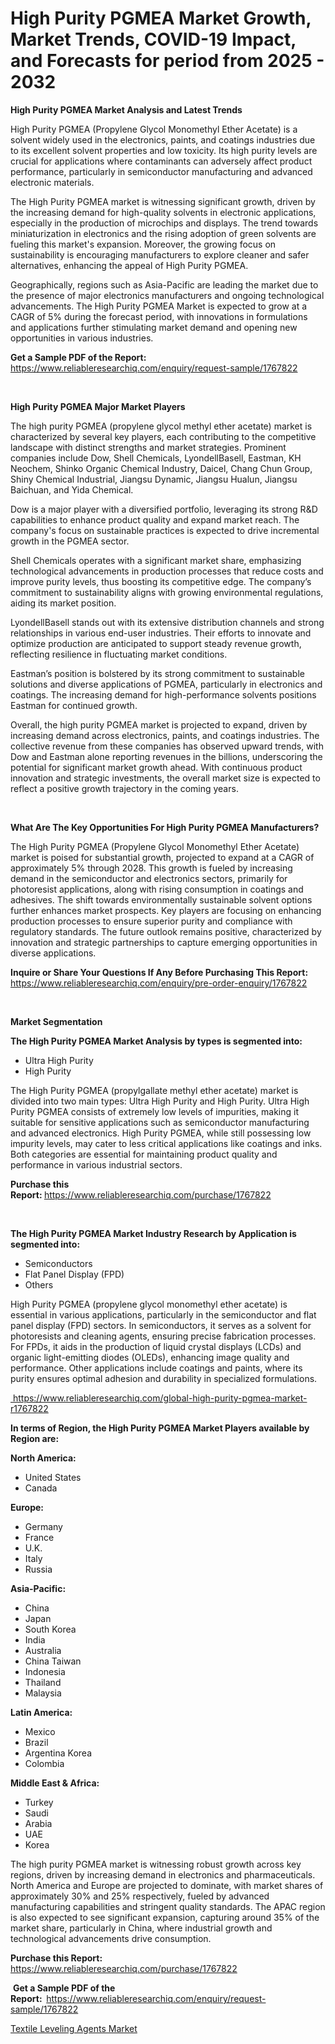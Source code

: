 <p><h1>High Purity PGMEA Market Growth, Market Trends, COVID-19 Impact, and Forecasts for period from 2025 - 2032</h1></p><p><strong>High Purity PGMEA Market Analysis and Latest Trends</strong></p>
<p><p>High Purity PGMEA (Propylene Glycol Monomethyl Ether Acetate) is a solvent widely used in the electronics, paints, and coatings industries due to its excellent solvent properties and low toxicity. Its high purity levels are crucial for applications where contaminants can adversely affect product performance, particularly in semiconductor manufacturing and advanced electronic materials.</p><p>The High Purity PGMEA market is witnessing significant growth, driven by the increasing demand for high-quality solvents in electronic applications, especially in the production of microchips and displays. The trend towards miniaturization in electronics and the rising adoption of green solvents are fueling this market's expansion. Moreover, the growing focus on sustainability is encouraging manufacturers to explore cleaner and safer alternatives, enhancing the appeal of High Purity PGMEA.</p><p>Geographically, regions such as Asia-Pacific are leading the market due to the presence of major electronics manufacturers and ongoing technological advancements. The High Purity PGMEA Market is expected to grow at a CAGR of 5% during the forecast period, with innovations in formulations and applications further stimulating market demand and opening new opportunities in various industries.</p></p>
<p><strong>Get a Sample PDF of the Report:&nbsp;</strong> <a href="https://www.reliableresearchiq.com/enquiry/request-sample/1767822?utm_campaign=2271&utm_medium=2&utm_source=Github&utm_content=ia&utm_term=02022025&utm_id=high-purity-pgmea">https://www.reliableresearchiq.com/enquiry/request-sample/1767822</a></p>
<p>&nbsp;</p>
<p><strong>High Purity PGMEA Major Market Players</strong></p>
<p><p>The high purity PGMEA (propylene glycol methyl ether acetate) market is characterized by several key players, each contributing to the competitive landscape with distinct strengths and market strategies. Prominent companies include Dow, Shell Chemicals, LyondellBasell, Eastman, KH Neochem, Shinko Organic Chemical Industry, Daicel, Chang Chun Group, Shiny Chemical Industrial, Jiangsu Dynamic, Jiangsu Hualun, Jiangsu Baichuan, and Yida Chemical.</p><p>Dow is a major player with a diversified portfolio, leveraging its strong R&D capabilities to enhance product quality and expand market reach. The company's focus on sustainable practices is expected to drive incremental growth in the PGMEA sector.</p><p>Shell Chemicals operates with a significant market share, emphasizing technological advancements in production processes that reduce costs and improve purity levels, thus boosting its competitive edge. The company’s commitment to sustainability aligns with growing environmental regulations, aiding its market position.</p><p>LyondellBasell stands out with its extensive distribution channels and strong relationships in various end-user industries. Their efforts to innovate and optimize production are anticipated to support steady revenue growth, reflecting resilience in fluctuating market conditions.</p><p>Eastman’s position is bolstered by its strong commitment to sustainable solutions and diverse applications of PGMEA, particularly in electronics and coatings. The increasing demand for high-performance solvents positions Eastman for continued growth.</p><p>Overall, the high purity PGMEA market is projected to expand, driven by increasing demand across electronics, paints, and coatings industries. The collective revenue from these companies has observed upward trends, with Dow and Eastman alone reporting revenues in the billions, underscoring the potential for significant market growth ahead. With continuous product innovation and strategic investments, the overall market size is expected to reflect a positive growth trajectory in the coming years.</p></p>
<p>&nbsp;</p>
<p><strong>What Are The Key Opportunities For High Purity PGMEA Manufacturers?</strong></p>
<p><p>The High Purity PGMEA (Propylene Glycol Monomethyl Ether Acetate) market is poised for substantial growth, projected to expand at a CAGR of approximately 5% through 2028. This growth is fueled by increasing demand in the semiconductor and electronics sectors, primarily for photoresist applications, along with rising consumption in coatings and adhesives. The shift towards environmentally sustainable solvent options further enhances market prospects. Key players are focusing on enhancing production processes to ensure superior purity and compliance with regulatory standards. The future outlook remains positive, characterized by innovation and strategic partnerships to capture emerging opportunities in diverse applications.</p></p>
<p><strong>Inquire or Share Your Questions If Any Before Purchasing This Report:</strong> <a href="https://www.reliableresearchiq.com/enquiry/pre-order-enquiry/1767822?utm_campaign=2271&utm_medium=2&utm_source=Github&utm_content=ia&utm_term=02022025&utm_id=high-purity-pgmea">https://www.reliableresearchiq.com/enquiry/pre-order-enquiry/1767822</a></p>
<p>&nbsp;</p>
<p><strong>Market Segmentation</strong></p>
<p><strong>The High Purity PGMEA Market Analysis by types is segmented into:</strong></p>
<p><ul><li>Ultra High Purity</li><li>High Purity</li></ul></p>
<p><p>The High Purity PGMEA (propylgallate methyl ether acetate) market is divided into two main types: Ultra High Purity and High Purity. Ultra High Purity PGMEA consists of extremely low levels of impurities, making it suitable for sensitive applications such as semiconductor manufacturing and advanced electronics. High Purity PGMEA, while still possessing low impurity levels, may cater to less critical applications like coatings and inks. Both categories are essential for maintaining product quality and performance in various industrial sectors.</p></p>
<p><strong>Purchase this Report:&nbsp;</strong><a href="https://www.reliableresearchiq.com/purchase/1767822?utm_campaign=2271&utm_medium=2&utm_source=Github&utm_content=ia&utm_term=02022025&utm_id=high-purity-pgmea">https://www.reliableresearchiq.com/purchase/1767822</a></p>
<p>&nbsp;</p>
<p><strong>The High Purity PGMEA Market Industry Research by Application is segmented into:</strong></p>
<p><ul><li>Semiconductors</li><li>Flat Panel Display (FPD)</li><li>Others</li></ul></p>
<p><p>High Purity PGMEA (propylene glycol monomethyl ether acetate) is essential in various applications, particularly in the semiconductor and flat panel display (FPD) sectors. In semiconductors, it serves as a solvent for photoresists and cleaning agents, ensuring precise fabrication processes. For FPDs, it aids in the production of liquid crystal displays (LCDs) and organic light-emitting diodes (OLEDs), enhancing image quality and performance. Other applications include coatings and paints, where its purity ensures optimal adhesion and durability in specialized formulations.</p></p>
<p><a href="https://www.reliableresearchiq.com/global-high-purity-pgmea-market-r1767822?utm_campaign=2271&utm_medium=2&utm_source=Github&utm_content=ia&utm_term=02022025&utm_id=high-purity-pgmea">&nbsp;https://www.reliableresearchiq.com/global-high-purity-pgmea-market-r1767822</a></p>
<p><strong>In terms of Region, the High Purity PGMEA Market Players available by Region are:</strong></p>
<p>
    <p> <strong> North America: </strong>
        <ul>
            <li>United States</li>
            <li>Canada</li>
        </ul>
        </p> 
    <p> <strong> Europe: </strong>
        <ul>
            <li>Germany</li>
            <li>France</li>
            <li>U.K.</li>
            <li>Italy</li>
            <li>Russia</li>
        </ul>
        </p> 
    <p> <strong> Asia-Pacific: </strong>
        <ul>
            <li>China</li>
            <li>Japan</li>
            <li>South Korea</li>
            <li>India</li>
            <li>Australia</li>
            <li>China Taiwan</li>
            <li>Indonesia</li>
            <li>Thailand</li>
            <li>Malaysia</li>
        </ul>
        </p> 
    <p> <strong> Latin America: </strong>
        <ul>
            <li>Mexico</li>
            <li>Brazil</li>
            <li>Argentina Korea</li>
            <li>Colombia</li>
        </ul>
        </p> 
    <p> <strong> Middle East & Africa: </strong>
        <ul>
            <li>Turkey</li>
            <li>Saudi</li>
            <li>Arabia</li>
            <li>UAE</li>
            <li>Korea</li>
        </ul>
    </p>
    </p>
<p><p>The high purity PGMEA market is witnessing robust growth across key regions, driven by increasing demand in electronics and pharmaceuticals. North America and Europe are projected to dominate, with market shares of approximately 30% and 25% respectively, fueled by advanced manufacturing capabilities and stringent quality standards. The APAC region is also expected to see significant expansion, capturing around 35% of the market share, particularly in China, where industrial growth and technological advancements drive consumption.</p></p>
<p><strong>Purchase this Report: </strong><a href="https://www.reliableresearchiq.com/purchase/1767822?utm_campaign=2271&utm_medium=2&utm_source=Github&utm_content=ia&utm_term=02022025&utm_id=high-purity-pgmea">https://www.reliableresearchiq.com/purchase/1767822</a></p>
<p>&nbsp;<strong>Get a Sample PDF of the Report:&nbsp;&nbsp;</strong><a href="https://www.reliableresearchiq.com/enquiry/request-sample/1767822?utm_campaign=2271&utm_medium=2&utm_source=Github&utm_content=ia&utm_term=02022025&utm_id=high-purity-pgmea">https://www.reliableresearchiq.com/enquiry/request-sample/1767822</a></p>
<p><strong></strong></p>
<p><p><a href="https://github.com/hammelximalschid/Market-Research-Report-List-1/blob/main/textile-leveling-agents-market.md?utm_campaign=2271&utm_medium=2&utm_source=Github&utm_content=ia&utm_term=02022025&utm_id=high-purity-pgmea">Textile Leveling Agents Market</a></p></p>